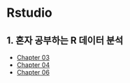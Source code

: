 # Rstudio

## 1. 혼자 공부하는 R 데이터 분석
  * [Chapter 03](https://rpubs.com/KDB/1092828)
  * [Chapter 04](https://rpubs.com/KDB/1092830)
  * [Chapter 06](https://rpubs.com/KDB/1092831)
